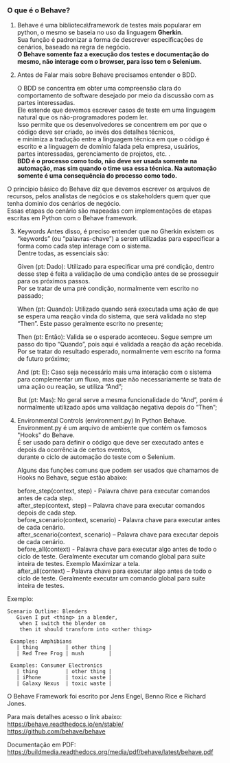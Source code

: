 ### O que é o Behave?  

1. Behave é uma biblioteca\framework de testes mais popularar em python, o mesmo se baseia no uso da linguagem **Gherkin**.  
Sua função é padronizar a forma de descrever especificações de cenários, baseado na regra de negócio.  
**O Behave somente faz a execução dos testes e documentação do mesmo, não interage com o browser, para isso tem o Selenium.**  

2. Antes de Falar mais sobre Behave precisamos entender o BDD.

   O BDD se concentra em obter uma compreensão clara do comportamento de software desejado por meio da discussão com as partes interessadas.   
   Ele estende que devemos escrever casos de teste em uma linguagem natural que os não-programadores podem ler.   
   Isso permite que os desenvolvedores se concentrem em por que o código deve ser criado, ao invés dos detalhes técnicos,   
   e minimiza a tradução entre a linguagem técnica em que o código é escrito e a linguagem de domínio falada pela empresa, usuários,   
   partes interessadas, gerenciamento de projetos, etc. .  
   **BDD é o processo como todo, não deve ser usada somente na automação, mas sim quando o time usa essa técnica. Na automação somente é uma consequência do processo como todo.**  

O principio básico do Behave diz que devemos escrever os arquivos de recursos, pelos analistas de negócios e os stakeholders quem quer que tenha dominio dos cenários de negócio.   
Essas etapas do cenário são mapeadas com implementações de etapas escritas em Python com o Behave framework.  

3. Keywords
   Antes disso, é preciso entender que no Gherkin existem os “keywords” (ou “palavras-chave”) a serem utilizadas para especificar a forma como cada step interage com o sistema.   
   Dentre todas, as essenciais são:  

   Given (pt: Dado): Utilizado para especificar uma pré condição, dentro desse step é feita a validação de uma condição antes de se prosseguir para os próximos passos.   
   Por se tratar de uma pré condição, normalmente vem escrito no passado;  

   When (pt: Quando): Utilizado quando será executada uma ação de que se espera uma reação vinda do sistema, que será validada no step “Then”. Este passo geralmente escrito no presente;  

   Then (pt: Então): Valida se o esperado aconteceu. Segue sempre um passo do tipo “Quando”, pois aqui é validada a reação da ação recebida. Por se tratar do resultado esperado, normalmente vem escrito na forma de futuro próximo;  

   And (pt: E): Caso seja necessário mais uma interação com o sistema para complementar um fluxo, mas que não necessariamente se trata de uma ação ou reação, se utiliza “And”;  

   But (pt: Mas): No geral serve a mesma funcionalidade do “And”, porém é normalmente utilizado após uma validação negativa depois do “Then”;  

4. Environmental Controls (environment.py) In Python Behave.  
   Environment.py é um arquivo de ambiente que contém os famosos "Hooks" do Behave.   
   É ser usado para definir o código que deve ser executado antes e depois da ocorrência de certos eventos,  
    durante o ciclo de automação do teste com o Selenium.  

   Alguns das funções comuns que podem ser usados que chamamos de Hooks no Behave, segue estão abaixo:  

   before_step(context, step) - Palavra chave para executar comandos antes de cada step.  
   after_step(context, step) – Palavra chave para executar comandos depois de cada step.  
   before_scenario(context, scenario) - Palavra chave para executar antes de cada cenário.  
   after_scenario(context, scenario) – Palavra chave para executar depois de cada cenário.  
   before_all(context) - Palavra chave para executar algo antes de todo o ciclo de teste. Geralmente executar um comando global para suite inteira de testes. Exemplo Maximizar a tela.  
   after_all(context) – Palavra chave para executar algo antes de todo o ciclo de teste. Geralmente executar um comando global para suite inteira de testes.   

Exemplo:
```feature
Scenario Outline: Blenders
   Given I put <thing> in a blender,
    when I switch the blender on
    then it should transform into <other thing>

 Examples: Amphibians
   | thing         | other thing |
   | Red Tree Frog | mush        |

 Examples: Consumer Electronics
   | thing         | other thing |
   | iPhone        | toxic waste |
   | Galaxy Nexus  | toxic waste |
```

O Behave Framework foi escrito por Jens Engel, Benno Rice e Richard Jones.  


Para mais detalhes acesso o link abaixo:    
https://behave.readthedocs.io/en/stable/  
https://github.com/behave/behave  

Documentação em PDF:  
https://buildmedia.readthedocs.org/media/pdf/behave/latest/behave.pdf  
